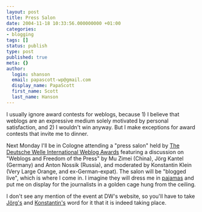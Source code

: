 ```yaml
---
layout: post
title: Press Salon
date: 2004-11-18 10:33:56.000000000 +01:00
categories:
- blogging
tags: []
status: publish
type: post
published: true
meta: {}
author:
  login: shanson
  email: papascott-wp@gmail.com
  display_name: PapaScott
  first_name: Scott
  last_name: Hanson
---
```

<p>I usually ignore award contests for weblogs, because 1) I believe that weblogs are an expressive medium solely motivated by personal satisfaction, and 2) I wouldn't win anyway. But I make exceptions for award contests that invite me to dinner.</p>
<p>Next Monday I'll be in Cologne attending a "press salon" held by <a title="The BOBs - BEST OF THE BLOGS - Deutsche Welle International Weblog Awards 2004" href="http://www.thebobs.de/bob.php?site=home">The Deutsche Welle International Weblog Awards</a> featuring a discussion on "Weblogs and Freedom of the Press" by Mu Zimei (China), Jörg Kantel (Germany) and Anton Nossik (Russia), and moderated by Konstantin Klein (Very Large Orange, and ex-German-expat). The salon will be "blogged live", which is where I come in. I imagine they will dress me in <a href="/archives/2004/09/12/a-guy-in-his-pajamas/">pajamas</a> and put me on display for the journalists in a golden cage hung from the ceiling.</p>
<p>I don't see any mention of the event at DW's website, so you'll have to take <a href="http://blog.schockwellenreiter.de/6707">Jörg's</a> and <a href="http://www.worldwideklein.de/index.php?/weblog/on-the-road-again/">Konstantin's</a> word for it that it is indeed taking place.</p>
